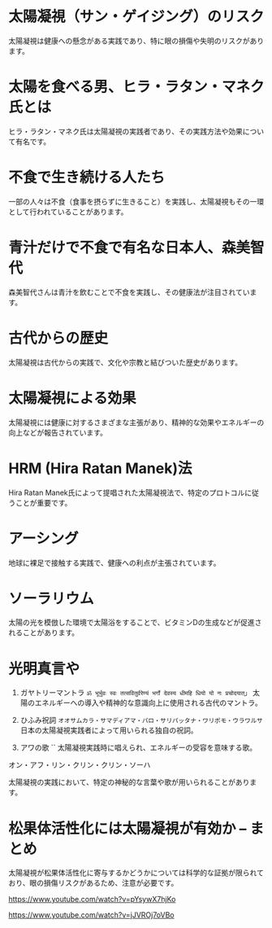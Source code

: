 # 太陽凝視（サン・ゲイジング）のリスク
太陽凝視は健康への懸念がある実践であり、特に眼の損傷や失明のリスクがあります。

# 太陽を食べる男、ヒラ・ラタン・マネク氏とは
ヒラ・ラタン・マネク氏は太陽凝視の実践者であり、その実践方法や効果について有名です。

# 不食で生き続ける人たち
一部の人々は不食（食事を摂らずに生きること）を実践し、太陽凝視もその一環として行われていることがあります。

# 青汁だけで不食で有名な日本人、森美智代
森美智代さんは青汁を飲むことで不食を実践し、その健康法が注目されています。

# 古代からの歴史
太陽凝視は古代からの実践で、文化や宗教と結びついた歴史があります。

# 太陽凝視による効果
太陽凝視には健康に対するさまざまな主張があり、精神的な効果やエネルギーの向上などが報告されています。

# HRM (Hira Ratan Manek)法
Hira Ratan Manek氏によって提唱された太陽凝視法で、特定のプロトコルに従うことが重要です。

# アーシング
地球に裸足で接触する実践で、健康への利点が主張されています。

# ソーラリウム
太陽の光を模倣した環境で太陽浴をすることで、ビタミンDの生成などが促進されることがあります。

# 光明真言や

1. ガヤトリーマントラ
`ॐ भूर्भुवः स्वः तत्सवितुर्वरेण्यं भर्गो देवस्य धीमहि धियो यो नः प्रचोदयात्」`
太陽のエネルギーへの導入や精神的な意識向上に使用される古代のマントラ。

1. ひふみ祝詞
`オオサムカラ・サマディアマ・パロ・サリパッタナ・ワリポモ・ウラワルサ`
日本の太陽凝視実践者によって用いられる独自の祝詞。


1. アワの歌
``
太陽凝視実践時に唱えられ、エネルギーの受容を意味する歌。


オン・アフ・リン・クリン・クリン・ソーハ

太陽凝視の実践において、特定の神秘的な言葉や歌が用いられることがあります。

# 松果体活性化には太陽凝視が有効か – まとめ
太陽凝視が松果体活性化に寄与するかどうかについては科学的な証拠が限られており、眼の損傷リスクがあるため、注意が必要です。

https://www.youtube.com/watch?v=pYsywX7hjKo

https://www.youtube.com/watch?v=jJVROj7oVBo
